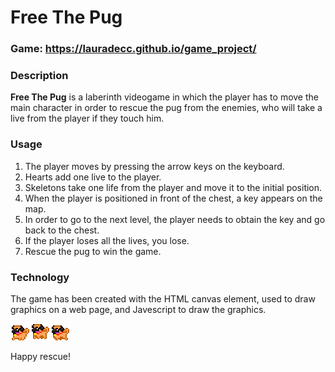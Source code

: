 # Free The Pug

### Game: https://lauradecc.github.io/game_project/

### Description

**Free The Pug** is a laberinth videogame in which the player has to move the main character in order to rescue the pug from the enemies, who will take a live from the player if they touch him. 

### Usage

1. The player moves by pressing the arrow keys on the keyboard.
2. Hearts add one live to the player.
3. Skeletons take one life from the player and move it to the initial position.
4. When the player is positioned in front of the chest, a key appears on the map.
5. In order to go to the next level, the player needs to obtain the key and go back to the chest.
6. If the player loses all the lives, you lose.
7. Rescue the pug to win the game.

### Technology

The game has been created with the HTML canvas element, used to draw graphics on a web page, and Javescript to draw the graphics.
 

<img src="img/pixel-pugs.png" alt="pixel pugs running"/>

Happy rescue!
